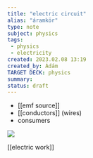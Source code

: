```yaml
---
title: "electric circuit"
alias: "áramkör"
type: note
subject: physics
tags:
 - physics
 - electricity
created: 2023.02.08 13:19
created_by: Ádám
TARGET DECK: physics
summary: 
status: draft 
---
```

- [[emf source]] 
- [[conductors]] (wires)
- consumers

![](https://haygot.s3.amazonaws.com/questions/454104_448602_ans_166edf6b5fc8413a9f5dc4bd0f9d5e68.jpg)

[[electric work]]